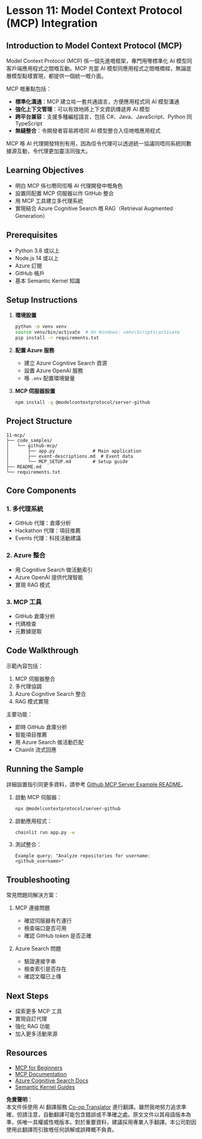 <!--
CO_OP_TRANSLATOR_METADATA:
{
  "original_hash": "bbce3572338711aeab758506379ab716",
  "translation_date": "2025-05-21T09:30:10+00:00",
  "source_file": "11-mcp/README.md",
  "language_code": "hk"
}
-->
# Lesson 11: Model Context Protocol (MCP) Integration

## Introduction to Model Context Protocol (MCP)

Model Context Protocol (MCP) 係一個先進嘅框架，專門用嚟標準化 AI 模型同客戶端應用程式之間嘅互動。MCP 充當 AI 模型同應用程式之間嘅橋樑，無論底層模型點樣實現，都提供一個統一嘅介面。

MCP 嘅重點包括：

- **標準化溝通**：MCP 建立咗一套共通語言，方便應用程式同 AI 模型溝通
- **強化上下文管理**：可以有效地將上下文資訊傳遞畀 AI 模型
- **跨平台兼容**：支援多種編程語言，包括 C#、Java、JavaScript、Python 同 TypeScript
- **無縫整合**：令開發者容易將唔同 AI 模型整合入佢哋嘅應用程式

MCP 喺 AI 代理開發特別有用，因為佢令代理可以透過統一協議同唔同系統同數據源互動，令代理更加靈活同強大。

## Learning Objectives
- 明白 MCP 係乜嘢同佢喺 AI 代理開發中嘅角色
- 設置同配置 MCP 伺服器以作 GitHub 整合
- 用 MCP 工具建立多代理系統
- 實現結合 Azure Cognitive Search 嘅 RAG（Retrieval Augmented Generation）

## Prerequisites
- Python 3.8 或以上
- Node.js 14 或以上
- Azure 訂閱
- GitHub 帳戶
- 基本 Semantic Kernel 知識

## Setup Instructions

1. **環境設置**
   ```bash
   python -m venv venv
   source venv/bin/activate  # On Windows: venv\Scripts\activate
   pip install -r requirements.txt
   ```

2. **配置 Azure 服務**
   - 建立 Azure Cognitive Search 資源
   - 設置 Azure OpenAI 服務
   - 喺 `.env` 配置環境變量

3. **MCP 伺服器設置**
   ```bash
   npm install -g @modelcontextprotocol/server-github
   ```

## Project Structure

```
11-mcp/
├── code_samples/
│   └── github-mcp/
│       ├── app.py              # Main application
│       ├── event-descriptions.md  # Event data
│       └── MCP_SETUP.md        # Setup guide
├── README.md
└── requirements.txt
```

## Core Components

### 1. 多代理系統
- GitHub 代理：倉庫分析
- Hackathon 代理：項目推薦
- Events 代理：科技活動建議

### 2. Azure 整合
- 用 Cognitive Search 做活動索引
- Azure OpenAI 提供代理智能
- 實現 RAG 模式

### 3. MCP 工具
- GitHub 倉庫分析
- 代碼檢查
- 元數據提取

## Code Walkthrough

示範內容包括：
1. MCP 伺服器整合
2. 多代理協調
3. Azure Cognitive Search 整合
4. RAG 模式實現

主要功能：
- 即時 GitHub 倉庫分析
- 智能項目推薦
- 用 Azure Search 做活動匹配
- Chainlit 流式回應

## Running the Sample

詳細設置指引同更多資料，請參考 [Github MCP Server Example README](./code_samples/github-mcp/README.md)。

1. 啟動 MCP 伺服器：
   ```bash
   npx @modelcontextprotocol/server-github
   ```

2. 啟動應用程式：
   ```bash
   chainlit run app.py -w
   ```

3. 測試整合：
   ```
   Example query: "Analyze repositories for username: <github_username>"
   ```

## Troubleshooting

常見問題同解決方案：
1. MCP 連接問題
   - 確認伺服器有冇運行
   - 檢查端口是否可用
   - 確認 GitHub token 是否正確

2. Azure Search 問題
   - 驗證連接字串
   - 檢查索引是否存在
   - 確認文檔已上傳

## Next Steps
- 探索更多 MCP 工具
- 實現自訂代理
- 強化 RAG 功能
- 加入更多活動來源

## Resources
- [MCP for Beginners](https://aka.ms/mcp-for-beginners)  
- [MCP Documentation](https://github.com/microsoft/semantic-kernel/tree/main/python/semantic-kernel/semantic_kernel/connectors/mcp)
- [Azure Cognitive Search Docs](https://learn.microsoft.com/azure/search/)
- [Semantic Kernel Guides](https://learn.microsoft.com/semantic-kernel/)

**免責聲明**：  
本文件係使用 AI 翻譯服務 [Co-op Translator](https://github.com/Azure/co-op-translator) 進行翻譯。雖然我哋努力追求準確，但請注意，自動翻譯可能包含錯誤或不準確之處。原文文件以其母語版本為準，係唯一具權威性嘅版本。對於重要資料，建議採用專業人手翻譯。本公司對因使用此翻譯而引致嘅任何誤解或誤釋概不負責。